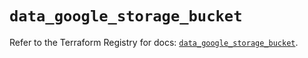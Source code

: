 # `data_google_storage_bucket`

Refer to the Terraform Registry for docs: [`data_google_storage_bucket`](https://registry.terraform.io/providers/hashicorp/google/5.30.0/docs/data-sources/storage_bucket).
